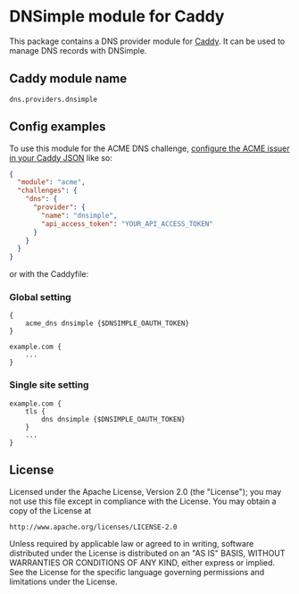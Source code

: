 # DNSimple module for Caddy

This package contains a DNS provider module for [Caddy](https://github.com/caddyserver/caddy). It can be used to manage DNS records with DNSimple.

## Caddy module name

```
dns.providers.dnsimple
```

## Config examples

To use this module for the ACME DNS challenge, [configure the ACME issuer in your Caddy JSON](https://caddyserver.com/docs/json/apps/tls/automation/policies/issuer/acme/) like so:

```json
{
  "module": "acme",
  "challenges": {
    "dns": {
      "provider": {
        "name": "dnsimple",
        "api_access_token": "YOUR_API_ACCESS_TOKEN"
      }
    }
  }
}
```

or with the Caddyfile:

### Global setting

```Caddyfile
{
	acme_dns dnsimple {$DNSIMPLE_OAUTH_TOKEN}
}

example.com {
	...
}
```

### Single site setting
```Caddyfile
example.com {
	tls {
		dns dnsimple {$DNSIMPLE_OAUTH_TOKEN}
	}
	...
}
```

## License

Licensed under the Apache License, Version 2.0 (the "License");
you may not use this file except in compliance with the License.
You may obtain a copy of the License at

    http://www.apache.org/licenses/LICENSE-2.0

Unless required by applicable law or agreed to in writing, software
distributed under the License is distributed on an "AS IS" BASIS,
WITHOUT WARRANTIES OR CONDITIONS OF ANY KIND, either express or implied.
See the License for the specific language governing permissions and
limitations under the License.
